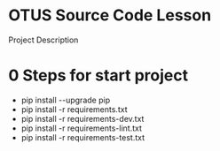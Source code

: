# OTUS Source Code Lesson

Project Description

# 0 Steps for start project

- pip install --upgrade pip
- pip install -r requirements.txt
- pip install -r requirements-dev.txt
- pip install -r requirements-lint.txt
- pip install -r requirements-test.txt